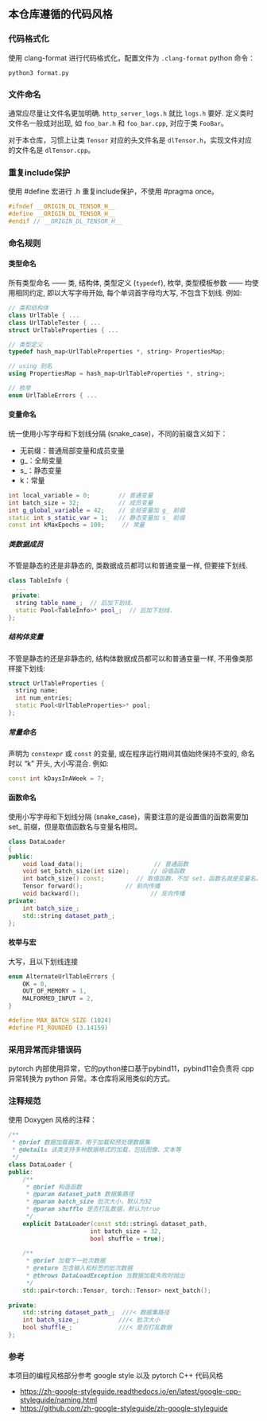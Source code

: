 



## 本仓库遵循的代码风格

### 代码格式化

使用 clang-format 进行代码格式化，配置文件为 `.clang-format`
python 命令：

```shell
python3 format.py
```

### 文件命名

通常应尽量让文件名更加明确. `http_server_logs.h` 就比 `logs.h` 要好. 定义类时文件名一般成对出现, 如 `foo_bar.h` 和 `foo_bar.cpp`, 对应于类 `FooBar`。

对于本仓库，习惯上让类 `Tensor` 对应的头文件名是 `dlTensor.h`，实现文件对应的文件名是 `dlTensor.cpp`。

### 重复include保护

使用 #define 宏进行 .h 重复include保护，不使用 \#pragma once。

```c++
#ifndef __ORIGIN_DL_TENSOR_H__
#define __ORIGIN_DL_TENSOR_H__
#endif // __ORIGIN_DL_TENSOR_H__ 
```

### 命名规则

#### 类型命名

所有类型命名 —— 类, 结构体, 类型定义 (`typedef`), 枚举, 类型模板参数 —— 均使用相同约定, 即以大写字母开始, 每个单词首字母均大写, 不包含下划线. 例如:

```cpp
// 类和结构体
class UrlTable { ...
class UrlTableTester { ...
struct UrlTableProperties { ...

// 类型定义
typedef hash_map<UrlTableProperties *, string> PropertiesMap;

// using 别名
using PropertiesMap = hash_map<UrlTableProperties *, string>;

// 枚举
enum UrlTableErrors { ...
```

#### 变量命名

统一使用小写字母和下划线分隔 (snake_case)，不同的前缀含义如下：

- 无前缀：普通局部变量和成员变量
- g_：全局变量
- s_：静态变量
- k：常量

```cpp
int local_variable = 0;        // 普通变量
int batch_size = 32;           // 成员变量
int g_global_variable = 42;    // 全局变量加 g_ 前缀
static int s_static_var = 1;   // 静态变量加 s_ 前缀
const int kMaxEpochs = 100;     // 常量
```

##### 类数据成员

不管是静态的还是非静态的, 类数据成员都可以和普通变量一样, 但要接下划线.

```cpp
class TableInfo {
  ...
 private:
  string table_name_;  // 后加下划线.
  static Pool<TableInfo>* pool_;  // 后加下划线.
};
```

##### 结构体变量

不管是静态的还是非静态的, 结构体数据成员都可以和普通变量一样, 不用像类那样接下划线:

```cpp
struct UrlTableProperties {
  string name;
  int num_entries;
  static Pool<UrlTableProperties>* pool;
};
```

##### 常量命名

声明为 `constexpr` 或 `const` 的变量, 或在程序运行期间其值始终保持不变的, 命名时以 “k” 开头, 大小写混合. 例如:

```cpp
const int kDaysInAWeek = 7;
```

#### 函数命名

使用小写字母和下划线分隔 (snake_case)，需要注意的是设置值的函数需要加 set_ 前缀，但是取值函数名与变量名相同。

```cpp
class DataLoader
{
public:
    void load_data();                    // 普通函数
    void set_batch_size(int size);      // 设值函数
    int batch_size() const;         // 取值函数，不加 set，函数名就是变量名。
    Tensor forward();            // 前向传播
    void backward();                    // 反向传播
private:
    int batch_size_;
    std::string dataset_path_;
};
```

#### 枚举与宏

大写，且以下划线连接

```cpp
enum AlternateUrlTableErrors {
    OK = 0,
    OUT_OF_MEMORY = 1,
    MALFORMED_INPUT = 2,
}

#define MAX_BATCH_SIZE (1024)
#define PI_ROUNDED (3.14159)
```

### 采用异常而非错误码
pytorch 内部使用异常，它的python接口基于pybind11，pybind11会负责将 cpp 异常转换为 python 异常。本仓库将采用类似的方式。

### 注释规范

使用 Doxygen 风格的注释：

```cpp
/**
 * @brief 数据加载器类，用于加载和预处理数据集
 * @details 该类支持多种数据格式的加载，包括图像、文本等
 */
class DataLoader {
public:
    /**
     * @brief 构造函数
     * @param dataset_path 数据集路径
     * @param batch_size 批次大小，默认为32
     * @param shuffle 是否打乱数据，默认为true
     */
    explicit DataLoader(const std::string& dataset_path, 
                       int batch_size = 32, 
                       bool shuffle = true);
    
    /**
     * @brief 加载下一批次数据
     * @return 包含输入和标签的批次数据
     * @throws DataLoadException 当数据加载失败时抛出
     */
    std::pair<torch::Tensor, torch::Tensor> next_batch();
    
private:
    std::string dataset_path_;  ///< 数据集路径
    int batch_size_;           ///< 批次大小
    bool shuffle_;             ///< 是否打乱数据
};
```

### 参考

本项目的编程风格部分参考 google style 以及 pytorch C++ 代码风格

- https://zh-google-styleguide.readthedocs.io/en/latest/google-cpp-styleguide/naming.html
- https://github.com/zh-google-styleguide/zh-google-styleguide